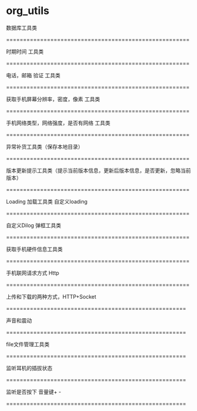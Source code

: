 org_utils
=======================================================

数据库工具类

======================================================

时期时间 工具类
 
======================================================

电话，邮箱 验证 工具类

======================================================

获取手机屏幕分辨率，密度，像素 工具类

======================================================

手机网络类型，网络强度，是否有网络 工具类

======================================================

异常补货工具类（保存本地目录）

======================================================

版本更新提示工具类（提示当前版本信息，更新后版本信息，是否更新，忽略当前版本）

======================================================

Loading 加载工具类 自定义loading

======================================================

自定义Dilog 弹框工具类

======================================================

获取手机硬件信息工具类

======================================================

手机联网请求方式 Http

======================================================

上传和下载的两种方式，HTTP+Socket 


=====================================================

声音和震动

=====================================================

file文件管理工具类

=====================================================

监听耳机的插拔状态

=====================================================

监听是否按下 音量键+ -

=====================================================






















































